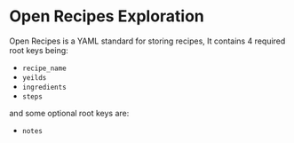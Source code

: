 # Open Recipes Exploration

Open Recipes is a YAML standard for storing recipes, It contains 4 required root keys being:

- `recipe_name`
- `yeilds`
- `ingredients`
- `steps`

and some optional root keys are:

- `notes`
